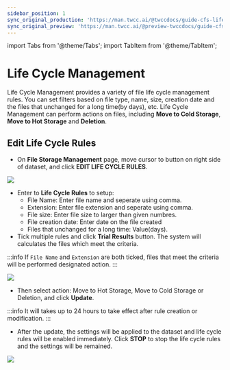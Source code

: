 ```yaml
---
sidebar_position: 1
sync_original_production: 'https://man.twcc.ai/@twccdocs/guide-cfs-lifecycle-mngmnt-en' 
sync_original_preview: 'https://man.twcc.ai/@preview-twccdocs/guide-cfs-lifecycle-mngmnt-en'
---
```


import Tabs from '@theme/Tabs';
import TabItem from '@theme/TabItem';

# Life Cycle Management

Life Cycle Management provides a variety of file life cycle management rules. You can set filters based on file type, name, size, creation date and the files that unchanged for a long time(by days), etc. Life Cycle Management can perform actions on files, including **Move to Cold Storage**, **Move to Hot Storage** and **Deletion**.

## Edit Life Cycle Rules 
* On **File Storage Management** page, move cursor to <i class="fa fa-ellipsis-v fa-20" aria-hidden="true"></i> button on right side of dataset, and click **EDIT LIFE CYCLE RULES**.

![](https://cos.twcc.ai/SYS-MANUAL/uploads/upload_dceb595fc66961bb7ec5a0d8ed62d95d.png)

* Enter to **Life Cycle Rules** to setup:
    * File Name: Enter file name and seperate using comma.
    * Extension: Enter file extension and seperate using comma.
    * File size: Enter file size to larger than given numbres.
    * File creation date: Enter date on the file created
    * Files that unchanged for a long time: Value(days).
* Tick multiple rules and click **Trial Results** button. The system will calculates the files which meet the criteria.

:::info
If `File Name` and `Extension` are both ticked, files that meet the criteria will be performed designated action.
:::

![](https://cos.twcc.ai/SYS-MANUAL/uploads/upload_424fe8ad715c4a7199efe64f009c076d.png)


* Then select action: Move to Hot Storage, Move to Cold Storage or Deletion, and click **Update**.

:::info
It will takes up to 24 hours to take effect after rule creation or modification.
:::

* After the update, the settings will be applied to the dataset and life cycle rules will be enabled immediately. Click **STOP** to stop the life cycle rules and the settings will be remained.


![](https://cos.twcc.ai/SYS-MANUAL/uploads/upload_a439505a69374b15245e1077eb3eb7ab.png)